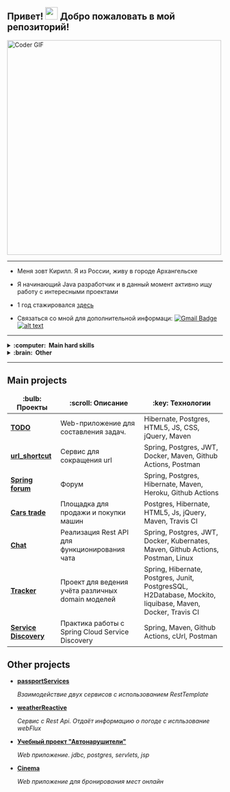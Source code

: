 ## Привет! <img src="https://github.com/TheDudeThatCode/TheDudeThatCode/blob/master/Assets/Hi.gif" width="29px"> Добро пожаловать в мой репозиторий! 

<img src="https://simplepassivecashflow.com/wp-content/uploads/2017/11/Work-Fun.gif" alt="Coder GIF" width="500">

---

-  Меня зовт Кирилл. Я из России, живу в городе Архангельске

-  Я начинающий Java разработчик и в данный момент активно ищу работу с интересными проектами

-  1 год стажировался [здесь](https://job4j.ru/)

-  Связаться со мной для дополнительной информаци: [![Gmail Badge](https://img.shields.io/badge/-karnaukhov.kirill23@gmail.com-c14438?style=flat-square&logo=Gmail&logoColor=white&link=mailto:karnaukhov.kirill23@gmail.com)](mailto:karnaukhov.kirill23@gmail.com)[![alt text](https://badges.aleen42.com/src/telegram.svg)](https://t.me/Tur_Boyama)
<!--   <img align="left" alt="Github" width="22px" src="https://cdn.jsdelivr.net/npm/simple-icons@v3/icons/github.svg" />
</a>
<a href="https://t.me/Tur_Boyama">
  <img align="left" alt="Telegram" width="22px" src="https://cdn.jsdelivr.net/npm/simple-icons@3.12.2/icons/telegram.svg" />
</a>
<a href="https://mail.google.com/">
  <img align="left" alt="Gmail" width="22px" src="https://cdn.jsdelivr.net/npm/simple-icons@3.12.2/icons/gmail.svg" />
</a> -->

---

<details>
  <summary><b>:computer: &nbsp;Main hard skills</b></summary>
  <br/>

![Java](https://img.shields.io/badge/JAVA-007396.svg?&style=flat&logo=java&logoColor=white)&nbsp;
![Spring](https://img.shields.io/badge/SPRING-6DB33F.svg?&style=flat&logo=spring&logoColor=white)&nbsp;
![Hibernate](https://img.shields.io/badge/HIBERNATE-121011.svg?&style=flat&logo=red-hat&logoColor=white)&nbsp;
![Git](https://img.shields.io/badge/GIT-%23F05033.svg?&style=flat&logo=git&logoColor=white)&nbsp;
![GitHub](https://img.shields.io/badge/GITHUB-%23121011.svg?&style=flat&logo=github&logoColor=white)&nbsp;
![Postgres](https://img.shields.io/badge/POSTGRES-%23316192.svg?&style=flat&logo=postgresql&logoColor=white)
![Maven](https://img.shields.io/badge/MAVEN-C71A36.svg?&style=flat&logo=apache-maven)&nbsp;
![REST API](https://img.shields.io/badge/REST-02569B.svg?&style=flat&logo=rest&logoColor=white)&nbsp;
![IntelliJ](https://img.shields.io/badge/INTELLIJ-000000.svg?&style=flat&logo=intellij-idea)&nbsp;
![MVC Architecture](https://img.shields.io/badge/MVC-888888.svg?&style=flat&logoColor=white)&nbsp;

</details>

<details>
  <summary><b>:brain: &nbsp;Other</b></summary>
  <br/>
  
![Kafka](https://img.shields.io/badge/APACHA%20KAFKA-231F20.svg?&style=flat&logo=apache-kafka&logoColor=white)&nbsp;
![GithubActions](https://img.shields.io/badge/GITHUB%20ACTIONS-2088FF.svg?&style=flat&logo=github-actions&logoColor=white)&nbsp;
![JQuery](https://img.shields.io/badge/JQUERY-0769AD.svg?&style=flat&logo=jquery&logoColor=white)&nbsp;
![JSP](https://img.shields.io/badge/JSP-323330.svg?&style=flat&logo=eclipse&logoColor=white)&nbsp;
![Kubernetes](https://img.shields.io/badge/KUBERNETES-326CE5.svg?&style=flat&logo=kubernetes&logoColor=white)&nbsp;
![Docker](https://img.shields.io/badge/DOCKER-2496ED.svg?&style=flat&logo=docker&logoColor=white)&nbsp;
![LINUX](https://img.shields.io/badge/LINUX-FCC624?style=flat-square&logo=linux&logoColor=black)
![JavaScript](https://img.shields.io/badge/JAVASCRIPT-323330.svg?&style=flat&logo=javascript&logoColor=%23F7DF1E)&nbsp;
![HTML5](https://img.shields.io/badge/HTML5-E34F26.svg?&style=flat&logo=html5&logoColor=white)&nbsp;
![CSS3](https://img.shields.io/badge/CSS3-%231572B6.svg?&style=flat&logo=css3&logoColor=white)&nbsp;
![Postman](https://img.shields.io/badge/Postman-black?style=flat-square&logo=postman)
  
</details>

---
## Main projects
<table>
  <thead align="center">
    <tr border: none;>
      <td><b>:bulb: Проекты</b></td>
      <td><b>:scroll: Описание</b></td>
      <td><b>:key: Технологии</b></td>
    </tr>
  </thead>
  <tbody>
    <tr>
      <td><a href="https://github.com/KarnaukhovKirill/todo"><b>TODO</b></a></td>
      <td>Web-приложение для составления задач.</td>
      <td>Hibernate, Postgres, HTML5, JS, CSS, jQuery, Maven</td>
    </tr>
    <tr>
      <td><a href="https://github.com/KarnaukhovKirill/job4j_url_shortcut"><b>url_shortcut</b></a></td>
      <td>Сервис для сокращения url</td>
      <td>Spring, Postgres, JWT, Docker, Maven, Github Actions, Postman</td>
    </tr>
    <tr>
      <td><a href="https://github.com/KarnaukhovKirill/job4j_forum"><b>Spring forum</b></a></td>
      <td>Форум</td>
      <td>Spring, Postgres, Hibernate, Maven, Heroku, Github Actions</td>
    </tr>
    <tr>
      <td><a href="https://github.com/KarnaukhovKirill/job4j_cars"><b>Cars trade</b></a></td>
      <td>Площадка для продажи и покупки машин</td>
      <td>Postgres, Hibernate, HTML5, Js, jQuery, Maven, Travis CI</td>
    </tr>
    <tr>
      <td><a href="https://github.com/KarnaukhovKirill/job4j_chat"><b>Chat</b></a></td>
      <td>Реализация Rest API для функционирования чата</td>
      <td>Spring, Postgres, JWT, Docker, Kubernates, Maven, Github Actions, Postman, Linux</td>
    </tr>
    <tr>
      <td><a href="https://github.com/KarnaukhovKirill/job4j_tracker"><b>Tracker</b></a></td>
      <td>Проект для ведения учёта различных domain моделей</td>
      <td>Spring, Hibernate, Postgres, Junit, PostgresSQL, H2Database, Mockito, liquibase, Maven, Docker, Travis CI</td>
    </tr>
    <tr>
      <td><a href="https://github.com/KarnaukhovKirill/discovery"><b>Service Discovery</b></a></td>
      <td>Практика работы с Spring Cloud Service Discovery</td>
      <td>Spring, Maven, Github Actions, cUrl, Postman</td>
    </tr>
  </tbody>
</table>

## Other projects
* __<a href="https://github.com/KarnaukhovKirill/job4j_cars"><b>passportServices</b></a>__

    *Взаимодействие двух сервисов с использованием RestTemplate*
    
* __<a href="https://github.com/KarnaukhovKirill/weather_reactive"><b>weatherReactive</b></a>__

    *Сервис с Rest Api. Отдаёт информацию о погоде с испльзование webFlux*
    
* __<a href="https://github.com/KarnaukhovKirill/job4j_car_accident"><b>Учебный проект "Автонарушители"</b></a>__

    *Web приложение. jdbc, postgres, servlets, jsp*
    
* __<a href="https://github.com/KarnaukhovKirill/job4j_cinema"><b>Cinema</b></a>__

    *Web приложение для бронирования мест онлайн*    
